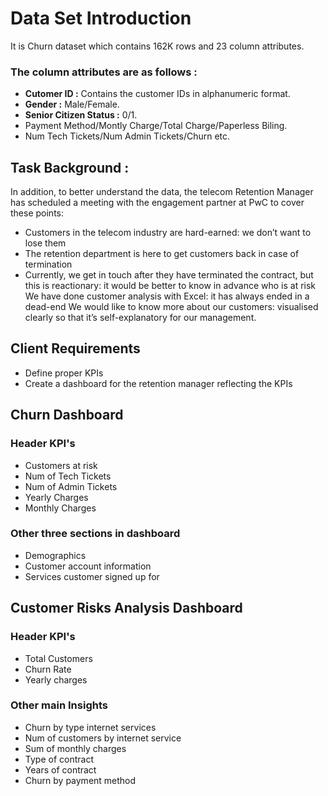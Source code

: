# Data Set Introduction
It is Churn dataset which contains 162K rows and 23 column attributes.
### The column attributes are as follows :
- **Cutomer ID :** Contains the customer IDs in alphanumeric format.
- **Gender :** Male/Female.
- **Senior Citizen Status :** 0/1.
- Payment Method/Montly Charge/Total Charge/Paperless Biling.
- Num Tech Tickets/Num Admin Tickets/Churn etc.

## Task Background :
In addition, to better understand the data, the telecom Retention Manager has scheduled a meeting with the engagement partner at PwC to cover these points:
- Customers in the telecom industry are hard-earned: we don’t want to lose them
- The retention department is here to get customers back in case of termination 
- Currently, we get in touch after they have terminated the contract, but this is reactionary: it would be better to know in advance who is at risk 
We  have done customer analysis with Excel: it has always ended in a dead-end
We would like to know more about our customers: visualised clearly so that it’s self-explanatory for our management.

## Client Requirements
- Define proper KPIs
- Create a dashboard for the retention manager reflecting the KPIs

## Churn Dashboard
### Header KPI's
- Customers at risk
- Num of Tech Tickets
- Num of Admin Tickets
- Yearly Charges
- Monthly Charges
### Other three sections in dashboard
- Demographics
- Customer account information
- Services customer signed up for

## Customer Risks Analysis Dashboard
### Header KPI's
- Total Customers
- Churn Rate
- Yearly charges
### Other main Insights
- Churn by type internet services
- Num of customers by internet service
- Sum of monthly charges
- Type of contract
- Years of contract
- Churn by payment method
